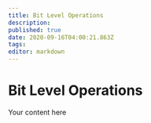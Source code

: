 ```yaml
---
title: Bit Level Operations
description: 
published: true
date: 2020-09-16T04:00:21.863Z
tags: 
editor: markdown
---
```


# Bit Level Operations
Your content here